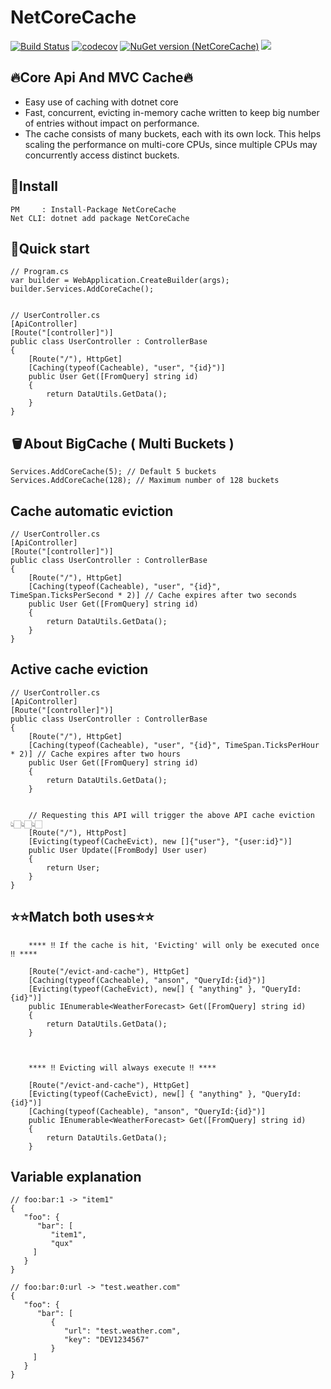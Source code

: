 # NetCoreCache

[![Build Status](https://github.com/sj-distributor/core-cache//actions/workflows/build.yml/badge.svg?branch=master)](https://github.com/sj-distributor/core-cache/actions?query=branch%3Amaster)
[![codecov](https://codecov.io/gh/sj-distributor/core-cache/branch/master/graph/badge.svg?token=ELTCS7STTN)](https://codecov.io/gh/sj-distributor/core-cache)
[![NuGet version (NetCoreCache)](https://img.shields.io/nuget/v/NetCoreCache.svg?style=flat-square)](https://www.nuget.org/packages/NetCoreCache/)
![](https://img.shields.io/badge/license-MIT-green)

## 🔥Core Api And MVC Cache🔥

* Easy use of caching with dotnet core
* Fast, concurrent, evicting in-memory cache written to keep big number of entries without impact on performance.
* The cache consists of many buckets, each with its own lock. This helps scaling the performance on multi-core CPUs, since multiple CPUs may concurrently access distinct buckets.

## 🤟Install 
```
PM     : Install-Package NetCoreCache
Net CLI: dotnet add package NetCoreCache
```

## 🚀Quick start

```
// Program.cs
var builder = WebApplication.CreateBuilder(args);
builder.Services.AddCoreCache();


// UserController.cs
[ApiController]
[Route("[controller]")]
public class UserController : ControllerBase
{
    [Route("/"), HttpGet]
    [Caching(typeof(Cacheable), "user", "{id}")]
    public User Get([FromQuery] string id)
    {
        return DataUtils.GetData();
    }
}
```

## 🪣About BigCache ( Multi Buckets )
```
Services.AddCoreCache(5); // Default 5 buckets 
Services.AddCoreCache(128); // Maximum number of 128 buckets
```

## Cache automatic eviction

```
// UserController.cs
[ApiController]
[Route("[controller]")]
public class UserController : ControllerBase
{
    [Route("/"), HttpGet]
    [Caching(typeof(Cacheable), "user", "{id}", TimeSpan.TicksPerSecond * 2)] // Cache expires after two seconds
    public User Get([FromQuery] string id)
    {
        return DataUtils.GetData();
    }
}

```

## Active cache eviction

```
// UserController.cs
[ApiController]
[Route("[controller]")]
public class UserController : ControllerBase
{
    [Route("/"), HttpGet]
    [Caching(typeof(Cacheable), "user", "{id}", TimeSpan.TicksPerHour * 2)] // Cache expires after two hours
    public User Get([FromQuery] string id)
    {
        return DataUtils.GetData();
    }
 
 
    // Requesting this API will trigger the above API cache eviction 👆🏻👆🏻👆🏻
    [Route("/"), HttpPost]
    [Evicting(typeof(CacheEvict), new []{"user"}, "{user:id}")]
    public User Update([FromBody] User user)
    {
        return User;
    }   
}

```

## ⭐️⭐️️Match both uses⭐️⭐️

```
    **** ‼️ If the cache is hit, 'Evicting' will only be executed once ‼️ ****
    
    [Route("/evict-and-cache"), HttpGet]
    [Caching(typeof(Cacheable), "anson", "QueryId:{id}")]
    [Evicting(typeof(CacheEvict), new[] { "anything" }, "QueryId:{id}")]
    public IEnumerable<WeatherForecast> Get([FromQuery] string id)
    {
        return DataUtils.GetData();
    }
    
    
    
    **** ‼️ Evicting will always execute ‼️ ****
    
    [Route("/evict-and-cache"), HttpGet]
    [Evicting(typeof(CacheEvict), new[] { "anything" }, "QueryId:{id}")]
    [Caching(typeof(Cacheable), "anson", "QueryId:{id}")]
    public IEnumerable<WeatherForecast> Get([FromQuery] string id)
    {
        return DataUtils.GetData();
    }
```

## Variable explanation

```
// foo:bar:1 -> "item1"
{
   "foo": {
      "bar": [
         "item1",
         "qux"
     ]
   }
}

// foo:bar:0:url -> "test.weather.com"
{
   "foo": {
      "bar": [
         {
            "url": "test.weather.com",
            "key": "DEV1234567"
         }
     ]
   }
}
```
